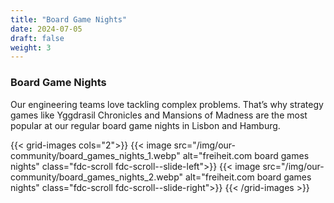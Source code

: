 ```yaml
---
title: "Board Game Nights"
date: 2024-07-05
draft: false
weight: 3
---
```


### Board Game Nights

Our engineering teams love tackling complex problems. That’s why strategy games like Yggdrasil Chronicles and Mansions of Madness are the most popular at our regular board game nights in Lisbon and Hamburg.

{{< grid-images cols="2">}}
    {{< image src="/img/our-community/board_games_nights_1.webp" alt="freiheit.com board games nights" class="fdc-scroll fdc-scroll--slide-left">}}
    {{< image src="/img/our-community/board_games_nights_2.webp" alt="freiheit.com board games nights" class="fdc-scroll fdc-scroll--slide-right">}}
{{< /grid-images >}}
